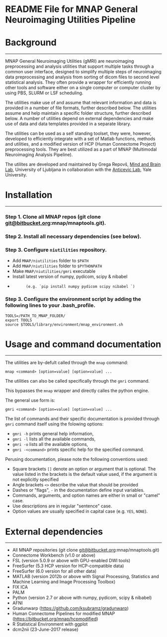 # README File for MNAP General Neuroimaging Utilities Pipeline

Background
==========
---

MNAP General Neuroimaging Utilities (gMRI) are neuroimaging
preprocessing and analysis utilities that support multiple tasks through a
common user interface, designed to simplify multiple steps of neuroimaging
data preprocessing and analysis from sorting of dicom files to second level
statistical analysis. They often provide a wrapper for efficiently running
other tools and software either on a single computer or computer cluster
by using PBS, SLURM or LSF scheduling.

The utilities make use of and assume that relevant information and data
is provided in a number of file formats, further described below. The utilities
assume and help maintain a specific folder structure, further described below.
A number of utilities depend on external dependencies and make use of data and
data templates provided in a separate library.

The utilities can be used as a self standing toolset, they were, however,
developed to efficiently integrate with a set of Matlab functions, methods and
utilities, and a modified version of HCP (Human Connectome Project)
preprocessing tools. They are best utilized as a part of MNAP (Multimodal
Neuroimaging Analysis Pipeline).

The utilites are developed and maintained by Grega Repovš, [Mind and Brain
Lab], University of Ljubljana in collaboration with the [Anticevic Lab], Yale
University.

Installation
===============================
---

### Step 1. Clone all MNAP repos (git clone git@bitbucket.org:mnap/mnaptools.git).

### Step 2. Install all necessary dependencies (see below). 

### Step 3. Configure `niutilities` repository. 

* Add `MNAP/niutilities` folder to `$PATH`
* Add `MNAP/niutilities` folder to `$PYTHONPATH`
* Make `MNAP/niutilities/gmri` executable
* Install latest version of numpy, pydicom, scipy & nibabel  
* 			(e.g. `pip install numpy pydicom scipy nibabel `)

### Step 3. Configure the environment script by adding the following lines to your .bash_profile.

	TOOLS=/PATH_TO_MNAP_FOLDER/
	export TOOLS
	source $TOOLS/library/environment/mnap_environment.sh

Usage and command documentation
===============================
---

The utilities are by-defult called through the `mnap` command:

`mnap <command> [option=value] [option=value] ...`


The utilities can also be called specifically through the `gmri` command. 

This bypasses the `mnap` wrapper and directly calles the python engine. 

The general use form is:

`gmri <command> [option=value] [option=value] ...`


The list of commands and their specific documentation is provided through `gmri`
command itself using the folowing options:

* `gmri -h` prints general help information,
* `gmri -l` lists all the available commands,
* `gmri -o` lists all the available options,
* `gmri -<command>` prints specific help for the specified command.

Perusing documentation, please note the following conventions used:

* Square brackets `[]` denote an option or argument that is optional. The
  value listed in the brackets is the default value used, if the argument
  is not explicitly specified
* Angle brackets `<>` describe the value that should be provided
* Dashes or "flags", `-` in the documentation define input variables.
* Commands, arguments, and option names are either in small or "camel" case.
* Use descriptions are in regular "sentence" case.
* Option values are usually specified in capital case (e.g. `YES`, `NONE`).


External dependencies
=====================
---

* All MNAP repositories (git clone git@bitbucket.org:mnap/mnaptools.git)
* Connectome Workbench (v1.0 or above)
* FSL (version 5.0.9 or above with GPU-enabled DWI tools)
* FreeSurfer (5.3 HCP version for HCP-compatible data)
* FreeSurfer (6.0 version for all other data)
* MATLAB (version 2012b or above with Signal Processing, Statistics and Machine Learning and Image Processing Toolbox)
* FIX ICA
* PALM
* Python (version 2.7 or above with numpy, pydicom, scipy & nibabel)
* AFNI
* Gradunwarp (https://github.com/ksubramz/gradunwarp)
* Human Connectome Pipelines for modified MNAP (https://bitbucket.org/mnap/hcpmodified)
* R Statistical Environment with ggplot
* dcm2nii (23-June-2017 release) 

[Mind and Brain Lab]: http://mblab.si
[Anticevic Lab]: http://anticeviclab.yale.edu
